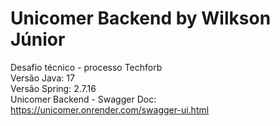 # Unicomer Backend by Wilkson Júnior
Desafio técnico - processo Techforb
<br>Versão Java: 17
<br>Versão Spring: 2.7.16
<br>Unicomer Backend - Swagger Doc: https://unicomer.onrender.com/swagger-ui.html
